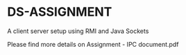 # DS-ASSIGNMENT
 A client server setup using RMI and Java Sockets
 
 Please find more details on Assignment - IPC document.pdf 
